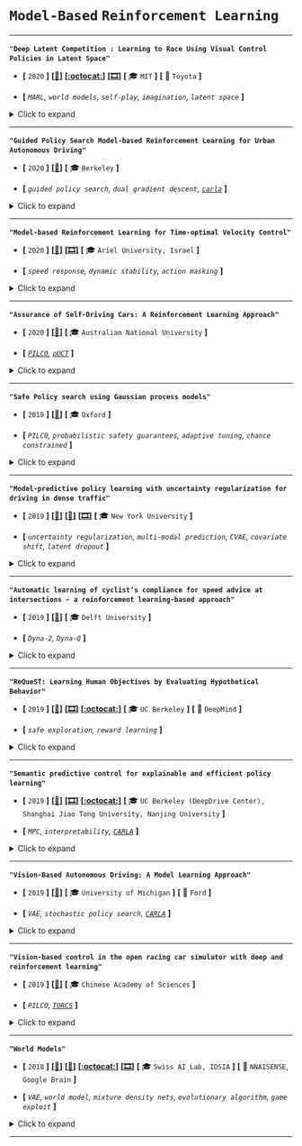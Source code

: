 # `Model-Based` `Reinforcement Learning`

---

**`"Deep Latent Competition : Learning to Race Using Visual Control Policies in Latent Space"`**

- **[** `2020` **]**
**[[:memo:](https://www.gilitschenski.org/igor/publications/202011-corl-deep_latent_competition/corl20-deep_latent_competition.pdf)]**
**[[:octocat:](https://github.com/igilitschenski/multi_car_racing)]**
**[[🎞️](https://sites.google.com/view/deep-latent-competition)]**
**[** :mortar_board: `MIT` **]**
**[** :car: `Toyota` **]**

- **[** _`MARL`, `world models`, `self-play`, `imagination`, `latent space`_ **]**

<details>
  <summary>Click to expand</summary>

| ![[Source](https://sites.google.com/view/deep-latent-competition).](../media/2020_schwarting_1.gif "[Source](https://sites.google.com/view/deep-latent-competition).")  |
|:--:|
| *Contrary to original **[`world model`](https://arxiv.org/abs/1803.10122)** where a **single agent** races alone, here **two cars compete against each other**. The authors show that **considering interactions** and trying to **infer the opponent's `actions`** are essential. Ignoring the competitor may be **easier to train**, but shows **limited performances**. One good strategy consists in driving as fast as possible, while trying to **hinder the other**, i.e. **adversarial** behaviours. [Source](https://sites.google.com/view/deep-latent-competition).* |

| ![[Source](https://www.gilitschenski.org/igor/publications/202011-corl-deep_latent_competition/corl20-deep_latent_competition.pdf).](../media/2020_schwarting_1.png "[Source](https://www.gilitschenski.org/igor/publications/202011-corl-deep_latent_competition/corl20-deep_latent_competition.pdf).")  |
|:--:|
| *The idea is to **learn a `world model`** from ground truth data, based on which behaviour is refined through **imagined `self-play`**. Note that `self-play` is performed **in the learnt LATENT space**. Therefore the name **'_Deep Latent Competition_' (`DLC`)**. [Source](https://www.gilitschenski.org/igor/publications/202011-corl-deep_latent_competition/corl20-deep_latent_competition.pdf).* |

Authors: Schwarting, W., Seyde, T., Gilitschenski, I., Liebenwein, L., Sander, R., Karaman, S., & Rus, D.

- Motivations:
  - `0-` Extend the **model-based** work **[`world model`](https://arxiv.org/abs/1803.10122)** where a **single agent** races alone, to a **`2`-player competition**.
  - `1-` Solve the following challenges:
    - **High-dimensional `observations`** such as images.
    - Multi-Agent `RL` (`MARL`), i.e. **interactions** must be considered.
    - **No prior knowledge** about the **environment** is assumed.
    - **Partial observability** of other agents: their **`actions` are unknown**.
    - Competition, with potentially **adversarial** interactions.
  - `2-` "Racing".
    - Agents **share the same goal**: cross the finish line first. They are **opponents**: if `A` looses, `B` wins.
    - On the contrary, normal driving drivers have **different intentions** and must **avoid collisions** while **abiding to traffic rules**.

- About the `Env`:
  - [`MultiCarRacing-v0`](https://github.com/igilitschenski/multi_car_racing/): a novel **multi-agent** racing environment for learning competitive **visual control policies**.
  - It extends the **`Gym` task [`CarRacing-v0`](https://gym.openai.com/envs/CarRacing-v0/)**.
  - > "**Collision dynamics** allow for **elaborate interaction strategies** during the race: **pushing other agents off the track**, blocking overtaking attempts, or turning an opponent sideways via a `PIT` maneuver."

- Main idea of **_Deep Latent Competition_ (`DLC`)**:
  - Why _"Latent Competition"_?
    - The idea is to gain _competitiveness_ from **imagined `self-play`** in a **learned** multi-agent **_latent_ `world model`**.
    - > "Our approach learns a **`world model`** for **imagining competitive behavior** in **_latent_-space**."
    - > "The `DLC` agent can **imagine interaction sequences** in the **compact _latent_ space** based on a multi-agent `world model` that combines a **joint `transition` function** with **opponent viewpoint prediction**."
  - > [Benefits] "**Imagined `self-play`** reduces **costly sample generation** in the real world, while the **_latent_ representation** enables planning to **scale** gracefully with `observation` dimensionality."

- **Model-based `RL`** consists of `3` tasks, iteratively repeated:
  - `1-` **Model learning**: base on previous experience of **all agents**, two functions are learnt:
    - `(i)` The **joint `dynamics`**:
      - It includes **predictions** of other **agents' behaviour**.
      - How the world will evolve, conditioned on **own** and **expected opponent `actions`**.
      - It enables each agent to **imagine the outcome** of games without requiring additional real-world experience. Hence **_`self-play`_**.
      - This `transition` model is represented by a **recurrent state space model (`RSSM`)**.
    - `(ii)` The `reward` function.
      - With a **dense** net.
      - > "We **incentivize competition** by discounting `rewards` based on **visitation order**: the first agent to visit a track tile is rewarded with `+1000/N`, while the second agent receives `+500/N` (on an `N`-tile track)."
    - Note that reasoning and competition are not performed in **image space**. Rather in the **learnt _latent_ space**.
      - > "In order to **discover latent spaces** that not only offer **compact representations** of environment states but further **facilitate prediction** of associated trajectory performance."
      - Encoder: `CNN`
      - Observation model: **transposed `CNN`**

  - `2-` Behaviour optimization = `policy improvement`.
    - The agents interact with their adversaries **through imagined `self-play`**: no necessity for execution in the real world.
    - `policy` and `value` functions are learnt models through **policy iteration** on **imagined model rollouts**.
 
  - `3-` Environment **interaction** = `policy evaluation` + `experience collection`.
    - > "Each agent only has access to **their own `observation`-`action` history** and performance indirectly depends on **how well the states of opponents are being estimated**."
    - Note: what `observation-action` histories can been seen by the ego-agent?
      - Training: those of **all agents**.
      - Deployment **only their individual**.

- Ablation study - it highlights the **importance** of:
  - `1-` The **learned observer**, i.e. **opponent viewpoint prediction**.
    - > "The first [_baseline_] is **`joint transition`**, which **propagates ground truth _latent_ `states` of both agents** and allows for assessing performance of the `observer`."
    - It is able to **acquire _general racing_ skills** faster. But, after `200` races **`joint transition`** methods have learned to _compete_ more effectively through **imagined `self-play`**.
      - > "The `individual transition` baseline can not leverage this effect, as agent `actions` do not affect opponents `states` during **imagined rollouts** and `self-play` may only occur in the real world."
  - `2-` The **joint `transition` model**.
    - > "The second [_baseline_] is **`individual transition`**, which **propagates ground truth _latent_ `states` _individually_** and highlights the added value of a **_joint_** `transition` model."
    - > "Optimizing competitive behaviors through imagined `self-play` based on **these _joint_ predictions** yields an agent that performs superior to an agent that **propagates ground truth `observations` separately**."

- About **consistency** in **imagined `self-play`**:
  - The learned `transition` model **propagates all agents’ _latent_ `states` jointly**.
  - > "To facilitate efficient `self-play` in a learned `world model`, we require all agent states to **be jointly propagated** in a consistent manner."
  - > "We observe the benefit of **recursively estimating `states`** in **`agent 1`’s reconstruction** of **`agent 2`’s viewpoint**."
  - > "The **joint `transition` model** helps keeping **predictions consistent**, as it allows for **information exchange** between both agents’ **latent `states`** during forward propagation."

- Still open questions for me:
  - Who controls the other agent? Is the **same model used for both cars**? Probably yes.
  - How to deal with **multi-modal predictions** and **multi-model believes** about the other `actions`'?

</details>

---


**`"Guided Policy Search Model-based Reinforcement Learning for Urban Autonomous Driving"`**

- **[** `2020` **]**
**[[:memo:](https://arxiv.org/abs/2005.03076)]**
**[** :mortar_board: `Berkeley` **]**

- **[** _`guided policy search`, `dual gradient descent`, [`carla`](http://carla.org/)_ **]**

<details>
  <summary>Click to expand</summary>

| ![[Source](https://arxiv.org/abs/2005.03076).](../media/2020_xu_1.PNG "[Source](https://arxiv.org/abs/2005.03076).")  |
|:--:|
| *Model-based `RL` with guided policy search (`GPS`). The `dynamics` model uses a Gaussian mixture model (`GMM`) with `20` mixtures as global prior. The `policy` model is updated via **dual gradient descent (`DGD`)**: it is a constrained optimization problem, where `KL divergence` constrains the magnitude of **policy updates** (since the **`dynamics` model is valid only `locally`**). I am confused by the inconsistency in terminology between **`LQR` / `LQG`**. The **augmented `cost` (`return` and `KL` term) of the Lagrangian** and its **derivatives** being computable, the authors claim that the trajectory optimization can be solved using **`LQG`**. But `LQR` in the figure. Since the optimization is done on an **expectation of `cumulative costs`**, I would say it is `LQG`. [Source](https://arxiv.org/abs/2005.03076).* |

Authors: Xu, Z., Chen, J., & Tomizuka

- Motivations.
  - `1-` **Model-free** `RL` methods suffer from:
    - Very poor **sampling efficiency**.
      - > "Showing **`100x` better sample efficiency** of the `GPS`-based `RL` method [over model-free ones]."
    - Lack of **interpretability**.
    - `reality gap`: It learns in a **non-perfect simulator**, so **transferring** to the real-world vehicle is difficult.
  - `2-` **Behavioural cloning** methods suffer from:
    - It requires collecting a **large amount of driving data**, which is costly and time consuming.
    - `Distributional shift`: the **training dataset is biased** compared to real world driving, since the expert drivers generally do not provide data for dangerous situations.
    - It essentially clones the **human driver demonstrations**, and cannot exceed the **human performance**.

- `MDP` formulation (_very simplified traffic scene - solvable with `PD`/`PID`_):
  - `state`
    - ego `lateral` deviation.
    - ego `yaw` error.
    - ego `speed`. _no info to the max allowed `speed`?_
    - `gap` to leader.
    - relative `speed` to leader.
  - `action`: throttle, brake, and steering angle.
  - `reward`
    - Penalizing `lateral`, `yaw`, `speed` deviations to references as well as changes in `control commands`.
    - Relative `position` and `speed` compared to the **leader** are also considered, but **only if the `gap` is smaller than `20m`**.

- Idea of the proposed model-based `RL`: **Guided Policy Search** (`GPS`). Iterate:
  - `1-` Collect samples by running the `policy`.
  - `2-` Learn a **parameterized `local` `dynamic model`** to approximate the complex and interactive driving task.
  - `3-` Optimize the driving `policy` under the **(non-linear approximate) `dynamic model`**, subject to a `constraint` on the magnitude of the  **`trajectory` change**.
    - > "We can view the `policy` as **imitating a supervised learning teacher**."
    - > "But the **teacher is adapting** to produce `actions` that the learner can also execute."

- `Global` / `local` models. From this [post](https://michaelrzhang.github.io/model-based-rl).
  - `1-` **Local models** are easier to fit, but need to be **thrown away** whenever the policy updates because they are **only accurate for trajectories collected under the old policy**.
    - > "It can take a number of episodes for the training of such parameterized models [`policy` and `dynamics` model]. In order to get **high sample efficiency**, we adopt the idea of **`local` models**, and apply the **time-varying linear Gaussian models** (_why "time varying"?_) to approximate the **local behavior** of the **system dynamics** and the **control policy**."
    - Trajectories are collected to fit **local models** rather than using **linearization’s of a global model** of the `dynamics`.
  - `2-` **Global models** are beneficial in that they generally maintain some sort of **consistency in `state` space** i.e. `states` close to each other generally have **similar dynamic**.
    - We can approximately get this same desirable behaviour by using a **`global` model as a prior** in training **`local` models**.
    - This is called **`Bayesian linear regression`** and can help reduce **sample complexity**.

- _Why is the policy search "guided"?_
  - Probably as opposed to **random search** for the two models? Or because of the `prior` that guides the local fit of the `dynamics` model?

- Learning the `dynamics model`.
  - > "We adopt a **`global` model** as the **prior**, which evolves throughout the whole model based `RL` lifetime, and **fit the `local` linear dynamics** to it at **each iteration**."
  - Nonlinear **prior** model: Gaussian mixture model (`GMM`). Here **`20` mixtures**.
  - Each **mixture element** serving as prior for **one driving pattern**.
  - Idea of **Expectation Maximization (`EM`)** process to train the `GMM`:
    - `1-` Each tuple sample (`st`, `at`, `st+1`) is first **assigned to a pattern**.
    - `2-` Then it is used to **update the mixture element**.
  - > "Finally, at each iteration, we fit the **current episode** of data (`st`, `at`, `st+1`)'s to the `GMM`, incorporating a **normal-inverse-`Wishart` prior**. The **`local` lineal** dynamics **`p`(`st+1`|`st`, `at`)** is derived by **conditioning the Gaussian** on (`st`, `at`)." [_I don't fully understand_]

- Learning the `policy`.
  - `1-` Using `KL divergence` to **constrain policy updates**.
  - `2-` Using **dual gradient descent (`DGD`)** to solve **constrained optimization** problems.
    - > "The main idea of the `DGD` is to **first minimize the Lagrangian function** under **fixed Lagrangian multiplier `λ`**, and then increase the **`λ` penalty** if the **constrained is violated**, so that more emphasis is placed on the **constraint term** in the Lagrangian function in the next iteration."
    - The **Lagrangian objective** can be re-written as an **augmented cost function `c`(`st`, `at`)**. This cost function and its derivatives can be directly computed, hence the trajectory optimization problem can be **solved using `LQG`**.
    - > "After the Lagrangian is optimized under a **fixed `λ`**, in the second step of `DGD`, `λ` is updated using the function below with **step size `α`**, and the `DGD` loop is closed."

- Baseline `1`: Black Box (**derivative-free**) optimization.
  - **Cross Entropy Method** (`CEM`).
  - **Simple** but **not sample efficient**.
  - "In order to optimize the **parameterized policy `πθ`**, the `CEM` adopts the assumption of **Gaussian distribution of `θ` = `N`(`µ`,`σ2`)**. It **iteratively samples `θ`** from the distribution, using which to **collect sample trajectories**, and then updates `µ` and `σ` using the `θ`’s that produces the best trajectories."

- Baseline `2`: model-free `SAC`.
  - It maximizes both the **expected return** and the **entropy** of the policy.

- Initialization (_is it fair?_):
  - `GPS` and `CEM`: **`PD` controller** with **large variance**, since the policies are **linear Gaussians**.
  - `SAC`: pure **random initialization** of the weights.
  - > "Therefore, the initial performances of the `GPS` and `CEM` are slightly better compared to the model free `RL` methods."

</details>

---

**`"Model-based Reinforcement Learning for Time-optimal Velocity Control"`**

- **[** `2020` **]**
**[[:memo:](https://www.researchgate.net/publication/343242054_Model-based_Reinforcement_Learning_for_Time-optimal_Velocity_Control)]**
**[[🎞️](https://www.youtube.com/watch?v=Ffo3SYonwPk)]**
**[** :mortar_board: `Ariel University, Israel` **]**

- **[** _`speed response`, `dynamic stability`, `action masking`_ **]**

<details>
  <summary>Click to expand</summary>

| ![[Source](https://www.researchgate.net/publication/343242054_Model-based_Reinforcement_Learning_for_Time-optimal_Velocity_Control).](../media/2020_hartmann_2.PNG "[Source](https://www.researchgate.net/publication/343242054_Model-based_Reinforcement_Learning_for_Time-optimal_Velocity_Control).")  |
|:--:|
| *Since the **underlying dynamic model of the vehicle** is complex, it is **learnt** with supervised learning. The learnt **transition** function is then used for `planning`. This improves the sampling efficiency compared to model-free `RL`. Note that instead of **directly predicting the next `state`**, the **neural network** predicts the **difference between the current state `s[t]` and the next state `s[t+1]`**. But no previous `action`s are considered (What about **physical latencies** and **"delayed action effect"**?). [Source](https://www.researchgate.net/publication/343242054_Model-based_Reinforcement_Learning_for_Time-optimal_Velocity_Control).* |

| ![[Source](https://www.researchgate.net/publication/343242054_Model-based_Reinforcement_Learning_for_Time-optimal_Velocity_Control).](../media/2020_hartmann_1.PNG "[Source](https://www.researchgate.net/publication/343242054_Model-based_Reinforcement_Learning_for_Time-optimal_Velocity_Control).")  |
|:--:|
| *The **Failure Prediction and Intervention Module (`FIM`)** uses an **analytical** model to determine the **potential instability** of a given `action`. Actions proposed by the `model-based RL` agent is overwritten if one of the **future predicted states** is prone to `roll-over`. This **maintains safety** also during the **beginning of the training process**, where the **learned model** may be inaccurate. [Source](https://www.researchgate.net/publication/343242054_Model-based_Reinforcement_Learning_for_Time-optimal_Velocity_Control).* |

| ![[Source](https://www.youtube.com/watch?v=Ffo3SYonwPk).](../media/2020_hartmann_1.gif "[Source](https://www.youtube.com/watch?v=Ffo3SYonwPk).")  |
|:--:|
| *[Source](https://www.youtube.com/watch?v=Ffo3SYonwPk).* |

Authors: Hartmann, G., Shiller, Z., & Azaria, A.

- Task: decide **binary acceleration** (`max-throttle` / `hard-brake`) to drive **as fast as possible** along a path (`steering` is controlled by an external module) without compromising **dynamic stability**.
- Motivations. Improve training wrt:
  - `1-` **Sampling efficiency**.
    - The **training time** should be short enough to enable training on **real vehicles** (less than **`1` minute** of real-time learning).
    - Since the **underlying dynamic model of the vehicle** is very complex, it is **learnt** (supervised learning) and then used for `planning`.
  - `2-` Safety. More precisely the **"dynamic stability"**.
    - > "By **“dynamic stability”** we refer to constraints on the vehicle that are functions of its speed, such as not **rolling-over** and not **sliding**."
    - > "An important advantage of `LMVO+FIM` over the other methods is that **it maintains safety** also during the **beginning of the training process**, where the **learned model** may be inaccurate."
  - As opposed to **model-free `RL`** approaches:
    - > "The **millions of training steps** are required to converge, which is impractical for real applications, and the **safety** of the learned driving policy is **not guaranteed**."
    - > "`LMVO+FIM` achieves higher velocity, in approximately **`1%` of the time that is required by `DDPG`**, while **completely preventing failure**."
- Main idea. Combine:
  - `1-` A **model-based `RL`** for **sampling efficiency**.
    - A **prediction transition function** is learnt (and maybe inaccurate at start).
    - _How the `model-based policy` is learnt is not explained. `MCTS`?_
  - `2-` An **analytical planner** to protect the vehicle from **reaching dynamically unstable `states`**.
    - Another prediction transition function (`bicycle` model) is used which _should_ ensure safety **before the other learned model converges**.

- Learning a **dynamic model**.
  - > "Instead of **directly predicting the next `state`**, we use a **neural network** to predict the **_difference_ between the current state `s[t]` and the next state `s[t+1]`**."
  - To make a **multi-step roll-out**, this **single-step prediction** is repeated.
    - > "Since the **multi-step predictions** are computed **iteratively** based on the previous step, the **error** between the predicted and actual values is **expected to grow** with the number of steps. For simplicity, we take a **`safety factor`** that is **linear with the number of future steps**."

- About the **analytical model**: _How to determine the_ **_potential instability_** _of a given `action`?_
  - Based on the **bicycle model**.
  - > "The **Lateral load Transfer Rate** (`LTR`), to estimate **how close the vehicle is to a `roll-over`**. The `LTR` describes the different between the **load** on the `left` and the load on the `right` wheels."
  - > "For **all rolled-out future `states`**, it is checked if the **predicted `LTR`** is lower than `1`, which indicates that the vehicle is **expected to remain safe**."
  - If an _"unsafe"_ manoeuvre is attempted, an alternative _"safe"_ local manoeuvre is executed (`max-brake`).
    - > "`πs` tries to **brake** while using the **regular controller for steering**, but if it predicts that the vehicle will **still result in an unstable state**, it also **straightens the steering wheel** which will prevent the expected **roll-over** by reducing the radius of curvature of the future state and following that, reducing `LTR`."

- A personal concern: **physical latencies** and **"delayed action effect"**.
  - In real cars, the **dynamic reaction** does depend on a sequence of **past actions**.
  - E.g. applying `max-throttle` at `5m/s` will result in totally **different speeds** depending if the car's **previous `action`** was `max-brake` or `max-throttle`.
  - Here:
    - **Predictions** and **decisions** are made at **`5Hz`**.
    - The learnt **transition** function takes as input the `speed` and desired `action`. No information about the past.
  - One solution from [TEXPLORE: ROS-based RL](https://link.springer.com/content/pdf/10.1007%2F978-3-662-44468-9_47.pdf):
    - > "To handle robots, which commonly have **sensor and actuator delays**, we **provide the model with the past `k` actions**."

- Another concern: computationally **expensive inference**.
  - The **forward path** in the net should be light. But `planning` steps seem costly, despite the minimal **`action` space** size (only `2` choices).
  - > "At every time step `t`, the action at must be applied immediately. However, since the **computing time is not negligible**, the **command is applied with some delay**. To solve this problem, instead of computing action `a[t]` at time `t`, action `a[t+1]` is computed based on the predicted next state `s[t+1]` and `a[t+1]` is applied immediately when obtaining the actual state `s[t+1]` at time `t+1` (which may be **slightly different** than the model’s prediction for that state)."

</details>

---

**`"Assurance of Self-Driving Cars: A Reinforcement Learning Approach"`**

- **[** `2020` **]**
**[[:memo:](https://cs.anu.edu.au/courses/CSPROJECTS/20S1/reports/u6646917_report.pdf)]**
**[** :mortar_board: `Australian National University` **]**

- **[** _[`PILCO`](https://mlg.eng.cam.ac.uk/pub/pdf/DeiRas11.pdf), [`ρUCT`](https://arxiv.org/pdf/0909.0801.pdf)_ **]**

<details>
  <summary>Click to expand</summary>

| ![[Source](https://cs.anu.edu.au/courses/CSPROJECTS/20S1/reports/u6646917_report.pdf).](../media/2020_quan_2.PNG "[Source](https://cs.anu.edu.au/courses/CSPROJECTS/20S1/reports/u6646917_report.pdf).")  |
|:--:|
| *Top-left: The task is not to drive a car! But rather to find the **weather conditions** causing accidents (not clear to me). Right: `Model learning` is done **offline**. Once a good confidence in **prediction accuracy** of `PILCO GPs` is obtained, **online `planning`** is conducted by starting a new episode and building up a `ρUCT` at each `state`. Bottom-left: [`ρUCT`](https://arxiv.org/pdf/0909.0801.pdf) is a **best-first `MCTS`** technique that **iteratively constructs a search tree in memory**. The tree is composed of **two interleaved types of nodes**: **`decision` nodes** and **`chance` nodes**. These correspond to the **alternating `max` and `sum` operations** in the `expectimax` operation. Each `node` in the tree corresponds to a **history `h`**. If `h` ends with an `action`, it is a **chance node**; if `h` ends with an (`observation`-`reward`) pair, it is a **decision node**. Each `node` contains a statistical estimate of the future `reward`. [Source](https://cs.anu.edu.au/courses/CSPROJECTS/20S1/reports/u6646917_report.pdf).* |

| ![[Source](https://cs.anu.edu.au/courses/CSPROJECTS/20S1/reports/u6646917_report.pdf).](../media/2020_quan_1.PNG "[Source](https://cs.anu.edu.au/courses/CSPROJECTS/20S1/reports/u6646917_report.pdf).")  |
|:--:|
| *Inference in the **transition model**: given **`x`**=(`s`, `a`), the `mean` and `variance` of the posterior distribution `p`(`s'`, **`x`**) are computed and used in a **normal distribution** to **sample state transitions**. [Source](https://cs.anu.edu.au/courses/CSPROJECTS/20S1/reports/u6646917_report.pdf).* |

Author: Quan, K.

- About:
  - A **student project**. Results are unfortunately not very good. But the report gives a good example of some **concrete `model-based` implementation** (and its **difficulties**).

- Motivation:
  - Perform `planning` to solve a `MDP` where the **environment dynamics** is **unknown**.
  - A **generative model** that **approximates the transition function** is therefore needed.

- About model-based `RL`.
  - > "In `model-based` `RL`, the agent learns an **approximated model of the environment** and performs **`planning`** utilising this model."
  - > "**Gaussian Process (`GP`)** is widely considered as the state-of-the-art method in **learning stochastic transition models**."
    - [`PILCO`](https://mlg.eng.cam.ac.uk/pub/pdf/DeiRas11.pdf) = *Probabilistic Inference for Learning Control*. It is a **model-based policy search** algorithm.
    - The **transition model** in the `PILCO` algorithm is implemented as a **`GP`**.
  - In short, the author proposes a combination of:
    - `1-` **Offline model learning** via `PILCO` Gaussian Processes.
    - `2-` **Online planning** with [`ρUCT`](https://arxiv.org/pdf/0909.0801.pdf).
  - Miscellaneous:
    - A **fixed frame rate** is necessary to reduce the difficulty of **learning the transition model**.
    - Here, a [python implementation]((https://github.com/nrontsis/PILCO)) of `PILCO` in `TensorFlow v2` is used, leveraging [`GPflow`](https://github.com/GPflow/GPflow) for the `GP` regression.

- Model learning is **OFFLINE**, for **efficiency** reasons.
  - Contrary to [`Dyna`](https://people.cs.umass.edu/~barto/courses/cs687/Chapter%209.pdf) model, **new experience** obtained from interactions with the environment during the **planning phase** is **not fed back** to the **model learning process** to further improve the **approximate transition model**.
    - > "The major reason is that **optimisation of `PILCO` `GPs`** is significantly time-consuming with a large set of experience. Thus, **interleaving online planning** in decision time with **model learning** would make the solution time intractable under the computation resource we have."
    - **Error correction** is therefore impossible.

- **Long `training` time** and **`sampling` time** with the `python` package:
  - A model learnt with `200` episodes has an **`8s` sampling time**, making `planning` intractable.
  - The author raises two reasons:
    - `1-` Optimisation of the `GP’s` hyper parameters are not done in **incremental-basis**.
    - `2-` Intermediate results of sampling from the **posterior distribution** are not **cached**, thus **every sampling** requires a `Cholesky` decomposition of the covariance matrix.

- About `planning`.
  - `Policy iteration` is not applicable.
    - It becomes **intractable** in large problems, since it operates in sweeps of the **entire `state`-`action` space**.
  - Instead Monte Carlo Tree Search (`MCTS`).
    - _No detail about the `state` discretization._
  - About [`ρUCT`](https://arxiv.org/pdf/0909.0801.pdf):
    - > "A generalisation of the popular `MCTS` algorithm `UCT`, that can be used to **approximate a finite horizon `expectimax` operation** given an environment model `ρ`.
    - > "The `ρUCT` algorithm can be realised by replacing the notion of `state` in `UCT` by an **agent history `h`** (which is always a sufficient statistic) and using an environment model `ρ` to **predict the next percept**."
    - `UCB1` is used by `ρUCT` as the **selection** strategy to balance `exploration` and `exploitation`.

- `MDP` formulation (_not clear to me_).
  - > "We set up the `CARLA` environment with a single vehicle moving towards a destination in a **straight lane** and a **pedestrian** that is placed in the path of the vehicle and stands still, which simulates the dynamics between a **moving car** and a pedestrian who is **crossing the street**."
  - > "The results indicate that **sun altitude** is an important influence factor for the stability and consistency of the test autonomous controller in that certain configurations of **sun altitude produce lighting conditions** that cause more frequent **failure** of the controller."
  - `gamma`
    - > "Since the length of episodes is **finite**, we **omit the discounting factor**."
  - `state` (normalisation is performed):
    - Pedestrian's (_or car's?_) `position`, `velocity` and `acceleration`. Plus a weather configuration: `SunAltitude`.
    - > "Out of the **`6` weather parameters** configurable in `CARLA`, in this baseline experiment we will only include `Sun Altitude` in our state-action space given its biggest impact on the **lighting condition**."
  - `reward`:
    - `+10` if the vehicle **crash** into pedestrian. _Should not it be negative? Or maybe the goal is to find the weather conditions that cause crashes?_
    - `-1` as **step penalty**.
  - `action`:
    - The task is **not to drive a car!**
    - Instead to **change the weather parameters**, i.e. `SunAltitude`.
    - > [During **data collection**] "An arbitrary policy produces `actions` that **modify the `SunAltitude`** weather parameter by sampling from a **Bernoulli Process** that gives the probability of **two actions**: increase `SunAltitude` by `2`, or decrease it by `2`: `P(A = 2) = p = 0.8, P(A = −2) = 1 − p`."

- Results:
  - Learning the **dynamics** is not successful.
    - For `velocity` prediction, the **error percentage** remains **higher than `40%`**!
  - > [solving the `MDP`] "The best result of **`1.2` average final reward** [_Rather `return`?_] that we have achieved so far is still having a significant gap from the **theoretical optimal reward of `10`** [_What about the `-1` step penalties??_]. Model error still seems to be a limiting factor to our planning capability."

</details>

---

**`"Safe Policy search using Gaussian process models"`**

- **[** `2019` **]**
**[[:memo:](https://arxiv.org/abs/1712.05556)]**
**[** :mortar_board: `Oxford` **]**

- **[** _`PILCO`, `probabilistic safety guarantees`, `adaptive tuning`, `chance constrained`_ **]**

<details>
  <summary>Click to expand</summary>

| ![[Source](https://arxiv.org/abs/1712.05556).](../media/2019_polymenakos_1.png "[Source](https://arxiv.org/abs/1712.05556).")  |
|:--:|
| *A **set of `safe states`** is defined. An **analytically-computed** quantity **`Q`** estimates the **probability** of the system to **stay in these `safe states`** during its `trajectory`. **Two usages** are made of `Q`. First it is made part of the **`objective` function**, together with the `expected return`. Second, a **constraint** is defined: `Q` must be be **higher than some threshold `ϵ`**. If not, the `policy` is prevented from being implemented into the **physical system**. If the `policy` is deemed `unsafe`, the importance of `safety` over `performance` is increased in the `objective` function and the optimization is repeated. This **automated procedure** is called **adaptive tuning**. [Source](https://arxiv.org/abs/1712.05556).* |

Authors: Polymenakos, K., Abate, A., & Roberts, S.

- Motivations:
  - `1-` Target applications on **physical** systems.
    - **Data-efficiency** and **safety** are essential.
    - **Model-free `RL`** is therefore not an option, despite its **flexibility**.
  - `2-` **No predefined `dynamics` model**, which would inhibit learning:
    - ... either by **lack of flexibility**,
    - ... or by introducing **model bias**.
    - Therefore `planning` (with fixed models) is not an option. Model-based `RL` is preferred.
    - > "We want to construct a **model from scratch**, from the **data collected** during training, allowing us to efficiently tune a controller."
    - > "We address the **lack of flexibility** by using a **non-parametric model** which can in principle be as flexible as needed. **Model bias** is also addressed, by using a model that explicitly accounts for **uncertainty** in its outputs. That way, even when the model’s predictions are wrong, the model should provide them along with a suitably **high uncertainty estimation**."
  - `3-` Automate the **tuning of parameters** for **trade-off between `efficiency` and `safety`** and enforce the learnt `policy` to be `safe` before using it (_`safety check` step_).

- About the **`safety` constraint**:
  - A **set of `safe states`** is defined.
    - The **probability** of the system to **stay in `safe states`** during its `trajectory` is noted **`Qπ`(`θ`)**, for a policy parametrized by `θ`.
    - It estimates the **`risk`**.
  - The **constraint** is defined as:
    - "`Qπ`(`θ`) must be **higher than some threshold `ϵ`**."
  - > "These constraints are **defined a priori** and we require them to be respected, **even during training**."

- Model-based `RL` with **Gaussian processes (`GP`)**.
  - A **Gaussian process model** is trained to capture the **system `dynamics`**, i.e. **`transition` model**, based on the [`PILCO`](https://mlg.eng.cam.ac.uk/pub/pdf/DeiRas11.pdf) framework.
  - Compared to other **_policy gradient methods_**, gradients in `PILCO` are **not _numerically approximated_** from the sampled trajectories, but **_analytically_ calculated** given the `GP` model.
  - Output of the model:
    - Not the `next_state` itself. Rather its difference to the input `state`.
    - > "Modelling the **difference in consecutive `states`** is preferable to modelling the `states` themselves for practical reasons, such as the fact that the common **zero-mean prior** of the `GP` is more intuitively natural."
  - **Kernels** for the `covariance` of the `GP`:
    - > "The **`squared exponential` kernel** choice reflects our expectation that the function we are modelling (the system `dynamics`) is **smooth**, with similar parts of the `state` space, along with similar inputs, to lead to similar `next states`."
  - > "The kernel function’s hyper-parameters, namely the `signal variance`, `length scales`, and `noise variance`, are chosen through **_[evidence maximization](http://mlg.eng.cam.ac.uk/pub/pdf/RasWil06.pdf)_**."

- Once the `dynamics` model is learnt, the **`policy`'s performance** and its **`risk`** can be **evaluated**.
  - > "For any parameter value `θ`, we can produce a **sequence** of **`mean` and `variance` predictions** for the `states` the system is going to be in the **next `T` time steps**."
  - This prediction is used to estimate:
    - `1-` The `reward` that would be **accumulated** by implementing the `policy`, starting from an initial `state`.
    - `2-` The **probability of violating the `safe state space` constraints**. _See figure._

- _Once the `risk` associated to a `policy` is estimated, what to do with it?_
  - The probability for the system to **respect/violate the constraints** during an episode has a **dual role**:
  - `1-` In the (`policy evaluation` + `policy improvement`) iterations:
    - `Qπ(θ)` is a component of the **`objective` function**, along with the **expected `return`**.
    - > "The `objective` function, capturing both **safety** and **performance** is (a **risk-sensitive** criterion according to [`16`]) is defined as: `Jπ(θ)` = `Rπ(θ)` + `ξ`*`Qπ(θ)`."

  - `2-` **Safety check step** for **deployment**:
    - High `risk` policies are **preventing** from being applied to the **physical system**.
    - > "Even during **training**, only policies that are **deemed `safe`** are implemented on the real system, minimizing the risk of **catastrophic failure**."

- _What if the `policy` is estimated as `unsafe`?_
  - It can **neither be deployed**, nor be used to **collect further samples for training**.
  - In this case, the **objective is changed**, **increasing the importance of `safety` over `performance`**, and a new optimization and performed.
    - > "This **adaptive tuning** of the hyperparameter `ξ` guarantees that **only safe policies** (according to the current `GP` model of the system dynamics) are implemented, while mitigating the need for a **good initial value of `ξ`**. Indeed, using this scheme, we have observed that a good strategy is to start with a relatively **high initial value, focusing on `safety`**, which leads to safer policies that are allowed to interact with the system, gathering more data and a more accurate model, and steadily discovering high performing policies as `ξ` decreases."

- _`Policy improvement`: how to perform the optimization?_
  - > "The gradients are often estimated **stochastically** in the `policy gradient` literature. However we do not have to resort to **_stochastic_ estimation**, which is a major advantage of using **(differentiable) models** in general and `GP` models in particular."
  - The **probability of collision `Qπ`(`θ`)**, on the other hand, is a product of the **probabilities of collision** at every time step **`q`(`xt`)**.

- Benchmark:
  - Comparisons are made with a `policy` trained on a `MDP` where **`penalties`** (negative `reward`) discourage **visiting unsafe `states`**.
  - > "In that case, instead of calculating a **probability of being in an unsafe `state`**, the system receives an (additive) `penalty` for getting to unsafe `states`."

</details>

---

**`"Model-predictive policy learning with uncertainty regularization for driving in dense traffic"`**

- **[** `2019` **]**
**[[:memo:](https://openreview.net/forum?id=HygQBn0cYm)]**
**[[:memo:](https://postersession.ai/poster/model-predictive-policy-learning-with-un/)]**
**[[🎞️](https://www.youtube.com/watch?v=X2s7gy3wIYw)]**
**[** :mortar_board: `New York University` **]**

- **[** _`uncertainty regularization`, `multi-modal prediction`, `CVAE`, `covariate shift`, `latent dropout`_ **]**

<details>
  <summary>Click to expand</summary>

| ![[Source](https://openreview.net/forum?id=HygQBn0cYm).](../media/2019_canziani_2.PNG "[Source](https://openreview.net/forum?id=HygQBn0cYm).")  |
|:--:|
| *Small-top-right: example when averaging the outcomes of dropping a pen, to show that **deterministic prediction** that **averages** over possible futures is not an option. Top: how the **`action`-conditional dynamics model** has its **latent variable sampled** during `training` and `inference`. Bottom: latent **dropout** to solve the **action insensitivity issue** if only sampling from the **learnt posterior distribution** (function of the true `next state`) during training. [Source](https://openreview.net/forum?id=HygQBn0cYm).* |

| ![[Source](https://openreview.net/forum?id=HygQBn0cYm).](../media/2019_canziani_1.PNG "[Source](https://openreview.net/forum?id=HygQBn0cYm).")  |
|:--:|
| *The **world model** produces various possible futures, i.e. the `next-state`. From them, the `reward` is computed. This estimation is good on the training distribution. But depending on the net initialization, moving **out of the training distribution** leads to different results and **arbitrary predictions**. How to reduce this **disagreement** between the models? By **uncertainty regularization**: **multiple forward passes** are performed with **dropout**, and the **variance of the prediction** is computed. The uncertainty is **summarized into this scalar** and used as **regularization term when training the `policy`**. [Source](https://openreview.net/forum?id=HygQBn0cYm).* |

| ![[Source](https://www.youtube.com/watch?v=X2s7gy3wIYw).](../media/2019_canziani_1.gif "[Source](https://www.youtube.com/watch?v=X2s7gy3wIYw).")  |
|:--:|
| *The `latent variable` of the **predictive model** (`CVAE`) enables to **predict a multiple modal future**. Here `4` sequences of **`200` latent variables** were sampled. None of them repeats the actual future but show `4` different variants of the future. The **deterministic predictor** does not work: it **averages** over possible futures, producing **blurred predictions**. [Source](https://www.youtube.com/watch?v=X2s7gy3wIYw).* |

Authors: Henaff, M., LeCun, Y., & Canziani, A.

- Motivations:
  - `1-` **Model-free `RL`** has **poor data efficiency**.
    - **Interactions** with the world can be **slow, expensive, or dangerous**.
    - > "Learning through interaction with the **real environment** is not a viable solution."
    - The idea is to learn a **model of the `environment dynamics`**, and use it to **train a `RL` agent**, i.e. **model-based `RL`**.
  - `2-` Observational data is often plentiful, _how can it be used?_
    - > "Trajectories of human drivers can be **easily collected using traffic cameras** resulting in an **abundance of observational data**."
  - `3-` **Dense** moving traffic, where **`interaction` is key**.
    - > "The **driver behavior is complex** and includes sudden accelerations, lane changes and merges which are **difficult to predict**; as such the dataset has high enviroment (or **aleatoric**) **uncertainty**."

- _Is `behavioural cloning` a good option?_
  - > "Learning policies from **purely observational data** is challenging because the data may **only cover a small region** of the space over which it is defined."
  - > "Another option [_here_] is to **learn a `dynamics model`** from observational data, and then use it to **train a `policy`**."

- `state`:
  - `1-` A vector: `ego-position` and `ego-speed`.
  - `2-` A `3`-channel image (**high-dimensional**):
    - `red` encodes the **lane markings**.
    - `green` encodes the locations of **neighbouring cars**.
    - `blue` represents the **ego car**.
- `action`:
  - Longitudinal `acceleration/braking`.
  - **Change in** `steering` angle.

- Main steps:
  - `1-` Learn an **action-conditional `dynamics model`** using the collected observational data.
    - From `NGSIM`. **`2` million transitions** are extracted.
  - `2-` Use this model to **train** a fast, feedforward **`policy` network**.
    - It minimizes an objective function containing two terms:
    - `1-` A **policy cost** which represents the **objective** the policy seeks to optimize, e.g. **avoid driving too close** to other cars.
    - `2-` An **uncertainty cost** which represents its **divergence from the `states` it is trained on**.
      - > "We measure this second cost by using the uncertainty of the `dynamics model` about its own predictions, calculated using **dropout**."

- Problem `1`: **predictions** cannot be **unimodal**. In particular, **averaging over the possible futures is bad**.
  - Solution: **conditional `VAE`**.
  - The **low dimensional `latent variable`** is sampled from **prior** distribution (`inference`) or from the **posterior** distribution (`training`).
  - **Different samples lead to different outcomes.**
  - Repeating the process enables to **unroll a potential future**, and generate a **`trajectory`**.

- Problem `2`: **`action` sensitivity**: _how to keep the_ **_stochastic dynamics model responsive_** _to `input actions`?_
  - The **predictive model** can **encode `action` information** in the **latent variables**, making the output **insensitive to the input `actions`**.
  - > "It is important for the prediction model to accurately **respond to input `actions`**, and not use the **latent variables** to encode factors of variation in the outputs which are due to the `actions`."
  - Solution: **Latent dropout**.
    - During training: sometimes sample `z` from the **prior** instead of the **latent variable encoder**.
    - > "This **forces** the prediction model to **extract as much information** as possible from the **input `states` and `actions`** by making the **latent variable independent of the output** with some probability."
  - > "Our **modified posterior distribution** discourages the model from **encoding `action` information in the latent variables**."

- _How to generate the_ **`latent variable`** at **`inference`/`testing` time** _if the_ **_`true target` is not available_**_?_
  - By sampling from the **(fixed) prior distribution**, here an **isotropic Gaussian**.

- Problem `3`: how to addresses **`covariate shift` without querying an expert** (`DAgger`)?
  - Solution: **Uncertainty regularization**.
  - A term **penalizing the uncertainty** of the **prediction forward model** is incorporated when training the `policy` network.
  - > "Intuitively, if the `dynamics model` is given a state-action pair from the **same distribution as `D`** (which it was **trained on**), it will have **low uncertainty about its prediction**. If it is given a `state`-`action` pair which is **outside this distribution**, it will have **high uncertainty**."
  - > "Minimizing this quantity with respect to actions encourages the **`policy` network** to produce `actions` which, when plugged into the forward model, will **produce predictions which the forward model is confident about**."
  - This could be seen as a form of **imitation learning**. But what if the **expert was not optimal**?
    - > "This leads to a set of `states` which the model is **presumably confident about**, but may not be a trajectory which also satisfies the policy cost `C` unless the dataset `D` consists of **expert trajectories**."
    - Solution: the second **cost term**, i.e. `RL`.

- Hence **`MPUR`: `M`odel-predictive `P`olicy-learning with `U`ncertainty `R`egularization.**
  - Note that **imitation learning** is performed at the **level of `trajectories`** rather than **individual `actions`**.
  - > "A key feature of is that we **optimize the objective over `T` time steps**, which is made possible by our **learned dynamics model**. This means that the actions will receive gradients from **multiple time steps ahead**, which will penalize actions which lead to large divergences from the training manifold **further into the future**, even if they only cause a **small divergence at the next time step.**"
  - > "We see that the **single-step imitation learner** produces **divergent trajectories** which turn into other lanes, whereas the `MPUR` and `MPER` methods show **trajectories** which primarily stay within their lanes."

</details>

---

**`"Automatic learning of cyclist’s compliance for speed advice at intersections - a reinforcement learning-based approach"`**

- **[** `2019` **]**
**[[:memo:](https://ieeexplore.ieee.org/document/8916847)]**
**[** :mortar_board: `Delft University` **]**

- **[** _`Dyna-2`, `Dyna-Q`_ **]**

<details>
  <summary>Click to expand</summary>

| ![ The proposed algorithm **learns the cyclist’s behaviour** in **reaction** to the **advised `speed`**. It is used to make **prediction about the next state**, allowing for a **search** that help to plan the best next move of the cyclist **on-the-fly**. A **`look-up table`** is used to model `F`. [Source](https://ieeexplore.ieee.org/document/8916847).](../media/2019_dabiri_1.PNG "The proposed algorithm **learns the cyclist’s behaviour** in **reaction** to the **advised `speed`**. It is used to make **prediction about the next state**, allowing for a **search** that help to plan the best next move of the cyclist **on-the-fly**. A **`look-up table`** is used to model `F`. [Source](https://ieeexplore.ieee.org/document/8916847).")  |
|:--:|
| *The proposed algorithm **learns the cyclist’s behaviour** in **reaction** to the **advised `speed`**. It is used to make **prediction about the next state**, allowing for a **search** that help to plan the best next move of the cyclist **on-the-fly**. A **`look-up table`** is used to model `F`. [Source](https://ieeexplore.ieee.org/document/8916847).* |

Authors: Dabiri, A., Hegyi, A., & Hoogendoorn, S.

- Motivation:
  - `1-` Advise a cyclist what speed to adopt when **approaching traffic lights** with uncertainty in the timing.
    - _To me, it looks like the opposite of numerous works that_ **_control traffic lights_**_, assuming behaviours of vehicles, in order to_ **_optimize the traffic flow_**_. Here, it may be worth for cyclists to speed up to catch a green light and avoid stopping._
    - Note that this is not a _global_ optimization for a _group_ of cyclists (e.g. on crossing lanes). Only one **single cyclist** is considered.
    - Note that the so-called "`agent`" is not the cyclist, but rather the module that **provides** the cyclist a **speed advice**.
  - `2-` Do not assume **full compliance** of the cyclist to the given advice, i.e. take into account the effect of **disregarding the advice**.
- Challenges:
  - `1-` There is no advanced knowledge on **how the cyclist may react** to the advice he/she receives.
    - The other **dynamics** (or _transition_) models (**deterministic** kinematics of the bike and **stochastic** evolution of the traffic light state) are assumed to be known.
  - `2-` The **computation time** available at each decision step is **limited**: we **cannot afford** to **wait for `next-state` to be known before starting to "search"**.
- Main ideas:
  - **Learn a model of the reaction** of cyclist to the advice (using a **`look-up table`**), on real-time (_it seems `continuous learning` to me_).
  - Use a **second search procedure** to obtain a **local approximation** of the action-value function, i.e. to help the agent to **select its next action**.
  - Hence:
    - > "Combine **learning** and **planning** to decide of the `speed` of a cyclist at an intersection".
- One strong inspiration: [**`Dyna-2`**](http://www0.cs.ucl.ac.uk/staff/D.Silver/web/Applications_files/dyna2.pdf) (Silver & Sutton, 2007).
  - > "The **value function** is a linear combination of the **transient** and **permanent** memories, such that the transient memory **tracks a local correction** to the permanent memory".
  - Without _transient_ memory, it reduces to `linear Sarsa`.
  - Without _permanent_ memory, it reduces to a **sample-based search** algorithm.
- One idea: use **`2` search** procedures:
  - > "Similar to [`Dyna-2`](http://www0.cs.ucl.ac.uk/staff/D.Silver/web/Applications_files/dyna2.pdf), `Dyna-c` [_`c` for `cyclist`_], **learns from the past and the future**:"
  - `1-` **`Search I`**: The **_long-term_** action-value is updated from what **has happened** in real world.
    - `Q`(`s`,`a`), which is updated from **real experience**.
    - This _long-term_ memory is used to represent **general knowledge** about the domain.
    - `Search I` can benefit from a _local_ approximation provided by `Search II`. _How? is I a real search or just argmax()?_
  - `2-` **`Search II`**: The **_short-term_** action-value is updated from what **could happen** in the future.
    - `Q¯`(`s`,`a`), which uses **simulated experience** for its update and focuses on **generating a local approximation** of the action-value function.
    - Based on the **learnt model** and the selected action, the agent **predicts the state in the next time step**.
    - It can **simulate experiences** (search procedure) that start from this "imagined" state and update `Q¯` accordingly.
- Difference with `dyna-q`. Time constrain: we can neither afford to wait for the next observation nor to take too long to think after observing it (as opposed to e.g. GO).
  - **`Search II`** has **exactly one timestep** to perform its searches:
    - > "Just after the action is taken and before reaching to the next time step, the agent has **`Ts` = `∆t` seconds** to perform `Search II`."
- One take-away:
  - > "Proper **initialisation of `Q`** can significantly **improve the performance** of the algorithm [_I note the logically equivalent contrapositive_]; the closer the algorithm starts to the real optimal action-value, the better."
  - > "Here, `Q` is **initialised** with its optimal value in case of **full compliance of the cyclist** [`next-observed speed` `=` `advised speed`]. Stochastic Dynamic Programming (`SDP`) is used for such initialisation."

</details>

---

**`"ReQueST: Learning Human Objectives by Evaluating Hypothetical Behavior"`**

- **[** `2019` **]**
**[[:memo:](https://arxiv.org/abs/1912.05652)]**
**[[🎞️](https://deepmind.com/blog/article/learning-human-objectives-by-evaluating-hypothetical-behaviours)]**
**[[:octocat:](https://github.com/rddy/ReQueST)]**
**[** :mortar_board: `UC Berkeley` **]**
**[** :car: `DeepMind` **]**

- **[** _`safe exploration`, `reward learning`_ **]**

<details>
  <summary>Click to expand</summary>

| ![ Right: Procedure to learn the **hidden reward function**: Using an **offline-learnt `generative model`**, query trajectories are produced for each **acquisition function** (`AF`).  **Transitions** of these trajectories are **labelled by the user**. The reward model ensemble is retrained on the **updated training data** using maximum-likelihood estimation. [Source](https://arxiv.org/abs/1912.05652).](../media/2019_reddy_1.PNG "Right: Procedure to learn the **hidden reward function**: Using an **offline-learnt `generative model`**, query trajectories are produced for each **acquisition function** (`AF`).  **Transitions** of these trajectories are **labelled by the user**. The reward model ensemble is retrained on the **updated training data** using maximum-likelihood estimation. [Source](https://arxiv.org/abs/1912.05652).")  |
|:--:|
| *Right: Procedure to learn the **hidden reward function**: Using an **offline-learnt `generative model`**, query trajectories are produced for each **acquisition function** (`AF`).  **Transitions** of these trajectories are **labelled by the user**. The reward model ensemble is retrained on the **updated training data** using maximum-likelihood estimation. [Source](https://arxiv.org/abs/1912.05652).* |

| ![ Four acquisition functions: `Maximize predicted rewards` makes the car drive **fast** and **far**. `Maximize reward model uncertainty` makes the car drive **close to the border**. `Minimize predicted rewards` makes the car drives **off-road**. `Maximize the novelty of training data` makes the car **stay still** _(since most training examples show cars in motion)_. Animated figure [here](https://sites.google.com/berkeley.edu/request).](../media/2019_reddy_2.PNG "Four acquisition functions: `Maximize predicted rewards` makes the car drive **fast** and **far**. `Maximize reward model uncertainty` makes the car drive **close to the border**. `Minimize predicted rewards` makes the car drives **off-road**. `Maximize the novelty of training data` makes the car **stay still** _(since most training examples show cars in motion)_. Animated figure [here](https://sites.google.com/berkeley.edu/request).")  |
|:--:|
| *Four acquisition functions: `Maximize predicted rewards` makes the car drive **fast** and **far**. `Maximize reward model uncertainty` makes the car drive **close to the border**. `Minimize predicted rewards` makes the car drives **off-road**. `Maximize the novelty of training data` makes the car **stay still** _(since most training examples show cars in motion)_. Animated figure [here](https://sites.google.com/berkeley.edu/request).* |

Authors: Reddy, S., Dragan, A. D., Levine, S., Legg, S., & Leike, J.

- One quote:
  - > "We **align** agent behavior with a **user’s objectives** by learning a model of the **user’s reward function** and training the agent via (`model-based`) `RL`."
- One term: **_"reward query synthesis via trajectory optimization"_** (`ReQueST`)
  - `synthesis`:
    - The model first learns a **generative model**, i.e. a **transition** or **forward dynamics** function.
    - It is trained using **off-policy** data and **maximum-likelihood** estimation, i.e. **unsupervised learning**.
    - It is used to **produce synthetic trajectories** (instead of using the default training environment).
    - Note: _building a forward dynamics model for cars in_ **interactive environments**_ _looks very challenging_.
  - `reward query`:
    - The user labels each **transition** in the synthetic trajectories based on some reward function (unknown to the agent).
    - Based on these signals, the agent learns a reward model `r`(`s`, `a`, `s'`), i.e. **unsupervised learning**.
    - The task can be regression or classification, for instance:
      - `good` - the car drives onto a new patch of road.
      - `unsafe` - off-road.
      - `neutral` - in a previously-visited road patch.
    - > "We use an ensemble method to model uncertainty."
  - `trajectory optimization`:
    - Once the reward model has converged, a **model-based `RL`** agent that optimizes the learned rewards is deployed.
    - It combines **planning** with **model-predictive control** (`MPC`).
- One concept: **_"acquisition function"_** (`AF`).
  - It answers the question: _how to generate_ **_"useful" query_** _trajectories?_
    - One option is to **sample random trajectories** from the learnt generative model.
    - > "The user knows the rewards and unsafe states, but **querying the user is expensive**." So it has to be done **efficiently**.
    - To generate useful queries, trajectories are **synthesized** so as to **maximize** so-called **_"acquisition functions"_** (`AF`).
  - The authors explain (_I did not understand everything_) that these `FA` serve (but not all) as **proxy** for the **_"value of information"_** (`VOI`):
    - > "The `AF` evaluates how **useful** it would be to **elicit reward labels** for trajectory `τ`".
  - The maximization of each of the `4` `FA` is intended to produce **different types of hypothetical behaviours**, and get **more diverse** training data and a **more accurate** reward model:
    - `1-` **Maximize** reward model **uncertainty**.
      - It is based on `ensemble disagreement`, i.e. generation of trajectories that **maximize the disagreement** between ensemble members.
      - The car is found to drive to **the edge** of the road and **slowing down**.
    - `2-` **Maximize** predicted **rewards**.
      - The agent tries to **act optimally** when trying to maximize this term.
      - It should detect when the reward model **incorrectly** outputs **high rewards** (**`reward hacking`**).
    - `3-` **Minimizes** predicted **rewards**.
      - > "Reward-minimizing queries elicit labels for **unsafe states**, which are **rare** in the training environment unless you explicitly seek them out."
      - The car is going **off-road** as quickly as possible.
    - `4-` Maximize the **novelty** of training data.
      - It produces novel trajectories that **differ** from those already in the training data, **regardless of their predicted reward**.
      - > "The car is **staying still**, which makes sense since the training data tends to contain **mostly trajectories of the car in motion**."
  - More precisely, the trajectory generation targets **two objectives** (balanced with some regularization constant):
    - `1-` Produce **informative** queries, i.e. maximize the `AFs`.
    - `2-` Produce **realistic** queries, i.e. maximize the probability of the **generative model** (staying **on the distribution** of states in the training environment).
- About **safe exploration**.
  - Via `AF-3`, the reward model learns to **detect unsafe states**.
  - > "One of the benefits of our method is that, since it learns from **synthetic trajectories instead of real trajectories**, it only has to **imagine visiting unsafe states**, instead of actually visiting them."
  - In addition (_to decide when the model has learnt enough_), the user observes **query trajectories**, which reveals what the reward model has learned.

</details>

---

**`"Semantic predictive control for explainable and efficient policy learning"`**

- **[** `2019` **]**
**[[:memo:](https://ieeexplore.ieee.org/document/8794437)]**
**[[🎞️](https://www.youtube.com/watch?v=FSrzyR8UhxM)]**
**[[:octocat:](https://github.com/ucbdrive/spc)]**
**[** :mortar_board: `UC Berkeley (DeepDrive Center), Shanghai Jiao Tong University, Nanjing University` **]**

- **[** _`MPC`, `interpretability`, [`CARLA`](http://carla.org)_ **]**

<details>
  <summary>Click to expand</summary>

| ![ `SPC`, inspired from `MPC`, is decomposed into one **feature extractor**, one **semantic and event predictor**, and a **guide for action selection**. [Source](https://github.com/ucbdrive/spc).](../media/2019_pan_1.PNG "`SPC`, inspired from `MPC`, is decomposed into one **feature extractor**, one **semantic and event predictor**, and a **guide for action selection**. [Source](https://github.com/ucbdrive/spc).")  |
|:--:|
| *__`SPC`__, inspired from **`MPC`**, is composed of one **semantic feature extractor**, one **semantic and event predictor**, and one **guide for action selection**. [Source](https://github.com/ucbdrive/spc).* |

Authors: Pan, X., Chen, X., Cai, Q., Canny, J., & Yu, F.

- Motivations:
  - `1-` **Sample efficiency**.
  - `2-` **Interpretability**.
  - Limitation of `behavioural cloning` methods:
    - > "Direct imitative behaviors do not consider **future consequences of actions explicitly**. [...] These models are **reactive** and the methods do not incorporate reinforcement or prediction signals."
  - Limitations of `model-free RL` methods:
    - > "To **train** a reliable policy, an `RL` agent requires **orders of magnitude more training data** than a human does for the same task."
    - > "An **unexplainable `RL` policy** is **undesirable** as a single bad decision can lead to a severe consequence without forewarning."
- One term: **"Semantic Predictive Control"** (**`SPC`**).
  - It is inspired by **_Model Predictive Control_** (`MPC`) in that it seeks an **optimal action sequence** over a finite horizon and **only executes the first action**.
  - **_"Semantic"_** because the idea it to try to **predict future semantic maps**, conditionned on action sequences and current observation.
  - `SPN` is trained on **rollout data sampled online** in the environment.
- Structure:
  - `1-` **Semantic estimation**.
    - Multi-scale intermediate features are extracted from `RGB` observations, using **"Deep Layer Aggregation"** (`DLA`), a special type of **skip connections**.
    - As noted:
      - > "Using **semantic segmentation** as a **latent state representation** helps to improve data efficiency."
    - This **multi-scale feature representation** is passed together with the **planned action** into the **prediction module** to iteratively produce **future feature maps**.
  - `2-` **Representation prediction**.
    - _What is predicted?_
      - `2.1-` The **future scene segmentation**
      - `2.2-` Some **task-dependent variables** (seen as _"future events"_) **conditioned** on _current observation_ and _action sequence_. This can include:
        - `Collision` signal (binary).
        - `Off-road` signal (binary).
        - `Single-step travel distance` (scalar).
        - `Speed` (scalar).
        - `Driving angle` (scalar).
        - Note: in their POC with [flappy bird](https://flappybird.io/), authors also predicted the discounted sum of rewards.
  - `3-` **Action sampling guidance**.
    - _How to select actions?_
      - `3.1-` One possible solution is to perform **gradient descent** to optimize an action sequence.
      - `3.2-` Another solution is to perform a **grid search** on the action space, and select the one with the **smallest cost**.
      - `3.3-` Instead, the authors propose to use the **result of the `SMP`**:
        - > "`SPN` outputs an **action guidance distribution** given a state input, indicating a **coarse action probability distribution**".
        - Then, they **sample multiple action sequences** according to this **action guidance distribution**, then **evaluates their costs**, and finally **pick the best one**.

</details>

---

**`"Vision-Based Autonomous Driving: A Model Learning Approach"`**

- **[** `2019` **]**
**[[:memo:](https://www.researchgate.net/publication/332912542_Vision-Based_Autonomous_Driving_A_Model_Learning_Approach)]**
**[** :mortar_board: `University of Michigan` **]**
**[** :car: `Ford` **]**

- **[** _`VAE`, `stochastic policy search`, [`CARLA`](http://carla.org)_ **]**

<details>
  <summary>Click to expand</summary>

One figure:

| ![ The `perception` module, the `memory` or `prediction` module, and the `control` module. [Source](https://www.researchgate.net/publication/332912542_Vision-Based_Autonomous_Driving_A_Model_Learning_Approach).](../media/2019_baheri_1.PNG "The `perception` module, the `memory` or `prediction` module, and the `control` module. [Source](https://www.researchgate.net/publication/332912542_Vision-Based_Autonomous_Driving_A_Model_Learning_Approach).")  |
|:--:|
| *The `perception` module, the `memory` or `prediction` module, and the `control` module. [Source](https://www.researchgate.net/publication/332912542_Vision-Based_Autonomous_Driving_A_Model_Learning_Approach).* |

Authors: Baheri, A., Kolmanovsky, I., Girard, A., Tseng, E., & Filev, D.

- The idea is to first **learn a model** of the environment (the `transition function` of the `MDP`) and **subsequently derive a policy** based on it.
- Three modules are used:
  - 1- A `VAE` is trained to **encode** front camera views into an **abstract latent representation**.
  - 2- A `LSTM` is trained to **predict** the latent representation of the **one time-step ahead frame**, given the **action** taken and the current state representation. Based on this prediction (`mean` and `std`), a next state representation is sampled using the VAE.
  - 3- A `CMA-ES` is trained to **take actions** (`steering`, `acceleration`, and `brake`) based on the `LSTM` hidden state (capturing history information) and the current state representation (predicted). The problem is formulated as an `MDP`.
- One idea about the **continuous** action space:
  - > "We combine the acceleration and brake commands into a **single value** between `−1` to `+1`, where the values between `−1` and `0` correspond to the brake command and the values between `0` and `1` correspond to the acceleration command".
  - The authors use the term _"acceleration command"_ for one of the actions. CARLA works with `throttle`, as human use the gas-pedal.
  - I have realized that the mapping `acceleration` `->` `throttle` is very complex. Therefore I think the agent is learning the `throttle` and considering the **single NN layer** used for the controller, this may be quite challenging.
- About the [`CMA-ES`](https://en.wikipedia.org/wiki/CMA-ES):
  - `ES` means "Evolution Strategy", i.e. an optimization technique based on ideas of evolution, iterating between of `variation` (via `recombination` and `mutation`) and `selection`.
    - `ES` is easy to **implement**, easy to **scale**, very fast if **parallelized** and extremely **simple**.
  - `CMA` means "Covariance Matrix Adaptation".
    - This means that in the `variation` phase, not only the `mean` but also the `covariance matrix` of the population is updated to increase the probability of previously successful steps.
    - Therefore, it can be seen as _Cross-Entropy Methods_ (`CEM`) with momentum.
- About **sampling efficiency**:
  - The authors note that `IL` and `model-free RL` baselines were taking resp. `14` hours and `12` days of driving for training and were both outperformed by the presented `model-based RL` approach which required `5` hours of human driving.
    - This only considers the **time to interact** with the environment, i.e. to record images.
    - It would be interesting to consider the time needed to **learn the policy** afterward.
  - `CMA-ES`, as a **derivative-free method**, is one of the least sample efficient approach.
    - I find interesting that an _evolutionary algorithm_ was chosen given the motivation of _increasing sampling efficiency_.
- About `model-based` RL:
  - The performance really depends on the **ability to learn a reliable model** of the environment.
    - The **low-level** representation of the `VAE` (size `128`) may not capture the most difficult situations.
    - The authors suggest looking at **mid-level** representations such as the [**affordance** representation](http://deepdriving.cs.princeton.edu/paper.pdf) of [DeepDriving](http://deepdriving.cs.princeton.edu/) instead.
  - Here, the authors **strictly split** the two tasks: First learn a model. Then do planning.
  - Why not **keeping interacting from time to time with the `env`**, in order to vary the **sources of experience**?
    - This should still be more **sample efficient** than model-free approaches while making sure the agent keep seeing **"correct" transitions**.

</details>

---

**`"Vision‑based control in the open racing car simulator with deep and reinforcement learning"`**

- **[** `2019` **]**
**[[:memo:](https://link.springer.com/article/10.1007/s12652-019-01503-y)]**
**[** :mortar_board: `Chinese Academy of Sciences` **]**

- **[** _`PILCO`, [`TORCS`](http://torcs.sourceforge.net/)_ **]**

<details>
  <summary>Click to expand</summary>

Some figures:

| ![ First __extract__ some variables - e.g. `curvature`, `desired speed`, `lateral offset`, `offset in heading` - from images using __supervised learning__ and then apply control learnt with __model-based `RL`__. [Source](https://link.springer.com/article/10.1007/s12652-019-01503-y).](../media/2019_zhu_2.PNG "First __extract__ some variables - e.g. `curvature`, `desired speed`, `lateral offset`, `offset in heading` - from images using __supervised learning__ and then apply control learnt with __model-based `RL`__. [Source](https://link.springer.com/article/10.1007/s12652-019-01503-y).")  |
|:--:|
| *First __extract__ some variables - e.g. `curvature`, `desired speed`, `lateral offset`, `offset in heading` - from images using __supervised learning__ and then apply control learnt with __model-based `RL`__. [Source](https://link.springer.com/article/10.1007/s12652-019-01503-y).* |

| ![ The __model-based__ `PILCO` algorithm is used to quickly learn to predict the __desired speed__. [Source](https://link.springer.com/article/10.1007/s12652-019-01503-y).](../media/2019_zhu_1.PNG "The __model-based__ `PILCO` algorithm is used to quickly learn to predict the __desired speed__. [Source](https://link.springer.com/article/10.1007/s12652-019-01503-y).")  |
|:--:|
| *The __model-based__ `PILCO` algorithm is used to quickly learn to predict the __desired speed__. [Source](https://link.springer.com/article/10.1007/s12652-019-01503-y).* |

Authors: Zhu, Y., & Zhao, D.

- Definitions:
  - **State** variables: `x` = [`lateral deviation`, `angle deviation`, `desired speed`].
  - **Dynamical** variables: `y` = [`x`, `curvature`].
  - **Cost** variables `z` = [`y`, `current speed`].
  - **Control** variables: `u` = [`steering`, `throttle or brake`].
  - The variable `current speed` is always known: either given by `TORCS` or read from `CAN bus`.
- One idea: contrary to `E2E`, the authors want to separate `perception` and `control`. Hence the training is divided into **two steps**:
  - 1- Extract _dynamical variables_ `y` from the simulator (assume _full observation_) and **learn a driving controller**. -> Using **model-based RL**.
  - 2- Try to extract `y` from images. -> Using **supervised learning**.
  - This step-by-step method brings advantages such as the possibility for **intermediate checks** and **uncertainty propagation**.
    - But both learning processes are **isolated**. And one defective block can cause the whole chain to fail.
    - In particular, the authors note that the `CNN` fails at predicting _`0`-lateral-offset_, i.e. when the car is **close to the centre**, causing the full system to **_"vibrate"_**.
    - This could be addressed on the **controller side** (_damping factor_ or adding _action consistency_ in the cost function), but it would be better to back-propagate these errors directly to the perception, as in _pixel-to-control_ approaches.
- _What is learnt by the controller?_
  - One option would be to learn the **transition function** leading to the new state: **`x[t+1]`** = `f`(`y`, `u`, `x`). This is what the simulator applies internally.
  - Instead, here, the _distribution_ of the **_change_** in **state** is learnt: **`delta`(`x`)** = `x[t+1]` - `x[t]` = `f`(`y`, `u`, `x`).
  - **Data is collected through interactions** and used to optimize the parameters of the controller:
    - Training **inputs** are formed by some recorded `Y` = [`y`, `u`].
    - Training **targets** are built with some recorded `ΔX` = [`delta`(`x`)].
- Another idea: the car is expected to **run at different velocities**.
  - Hence vary the **desired speed** depending on the **curvature**, the current velocity and the deviation in `heading`.
  - This is what the agent must learn to predict.
  - In the reward function of `PILCO`, the term about desired velocity play the **largest role** (_if you do not learn to decelerate before a turn, your experiences will always be limited since you will get off-road at each sharp turn_).
- One algorithm: `PILCO` = **`P`robabilistic `I`nference for `L`earning `CO`ntrol**.
  - In short, this is a **model-based** `RL` algorithm where the _system dynamics_ is modelled using a **Gaussian process** (`GP`).
  - The `GP` **predicts outcome distribution** of `delta`(`x`) with probabilities. _Hence first letter `P`_.
    - In particular, the job is to predict the **mean** and the **standard deviation** of this distribution which is **assumed to be Gaussian**.
    - This _probabilistic_ nature is important since **model-based** `RL` usually suffers from **_model bias_**.
  - The _cost variables_ are also predicted and based on this `z` distribution, the optimal control `u` is derived using **_policy gradient search_** (`PGS`).
    - More precisely, the _control variables_ `u` is assumed to be function of the expected cost `z` via an affine transformation followed by some saturation: `u` = `sat`(`w`*`z` + `b`).
    - Hence `PGS` aims at finding {`w`, `b`}: the predicted return and its derivatives are used to **optimize the controller parameters**.
    - The new controller is again used in `TORCS` to **generate data** and the learning process is repeated.
- _Why and how is the vanilla `PILCO` modified?_
  - The computational complexity of `PILCO` is linear in the **size of training set**.
    - Instead of using _sparse_ GP method (e.g. `FITC`), the authors decide to **prune the dataset** instead.
    - In particular, observation data are **sparsely collected** and **renewed at each iteration**.
  - Other modifications relate to the difference between input output/variable types. And the use of **different scenarios** to calculate the expected returns.
- One quote about the difference between `PILCO` and `MPC`:
  - > "The concept of PILCO is quite similar to explicit MPC algorithms, but MPC controllers are usually defined **piecewise affine**. For PILCO, control law can be represented in **any differentiable form**."

</details>

---

**`"World Models"`**

- **[** `2018` **]**
**[[:memo:](https://arxiv.org/abs/1803.10122)]**
**[[:memo:](https://worldmodels.github.io/)]**
**[[:octocat:](https://github.com/hardmaru/WorldModelsExperiments)]**
**[[🎞️](https://worldmodels.github.io/)]**
**[** :mortar_board: `Swiss AI Lab, IDSIA` **]**
**[** :car: `NNAISENSE`, `Google Brain` **]**

- **[** _`VAE`, `world model`, `mixture density nets`, `evolutionary algorithm`, `game exploit`_ **]**

<details>
  <summary>Click to expand</summary>

| ![[Source](https://arxiv.org/abs/1803.10122).](../media/2018_ha_1.PNG "[Source](https://arxiv.org/abs/1803.10122).")  |
|:--:|
| *The **`world model` (`V`+`M`)** is trained separately from the **`policy` (`C`)** to predict the **next latent variable** of the `VAE` (!not the `image` itself!) given the current `action`. The `policy` is then trained by **interacting with the 'real' environment**: each image is **encoded**, and the agent received the **corresponding latent variable `z`** together with the hidden variable of a `RNN` that captures the **temporal evolution** and **makes predictions**. The authors show that it is even possible to train this `policy` in the **learnt model** only. With the advantage that **it can easily be made more challenging** to **increase robustness**, by **adding noise** to the `transition` model. [Source](https://arxiv.org/abs/1803.10122).* |

| ![[Source](https://worldmodels.github.io/).](../media/2018_ha_1.gif "[Source](https://worldmodels.github.io/).")  |
|:--:|
| *__Car Racing__ environment. The `steering` action has a range from `-1` to `1`, the `acceleration` from `0` to `1`, and the `brake` from `0` to `1`. [Source](https://worldmodels.github.io/).* |

| ![[Source](https://worldmodels.github.io/).](../media/2018_ha_2.gif "[Source](https://worldmodels.github.io/).")  |
|:--:|
| *The image is **compressed in the encoder of the `VAE`**. A **latent vector `z`** is **sampled** from the estimated `mean` and `variance` parameters of the **prior Gaussian**. Here `z` contains **`32` features**. One can test see the **influence** of some of them, by observing how vectors are **decoded** by the `VAE`. And also see how **random vectors** are decoded. [Source](https://worldmodels.github.io/).* |

Authors: Ha, D., & Schmidhuber, J.

- Motivations.
  - `1-` Address issues faced by model-free `RL`: **`sampling efficiency`** and **`credit assignment`**.
    - In complex tasks, it would be important to have **large networks**, e.g. `RNN`.
    - But this is limited by the **`credit assignment` problem**.
    - Here the solution is to keep the **`policy` very small**, and give it **features of larger models** that were **trained separately**.
    - > "A small `controller` lets the training algorithm focus on the `credit assignment` problem on a **small search space**, while not sacrificing **capacity and expressiveness** via the larger `world model`."
  - `2-` Getting rid of the **real environment** and `sim-to-real` transfer.
    - > "Can we train our agent to **learn inside of its own dream**, and **transfer this `policy`** back to the actual environment?"
    - > "Running **computationally intensive game engines** require using **heavy compute resources** for rendering the game states into image frames, or **calculating physics** not immediately relevant to the game. We may not want to **waste cycles** training an agent in the actual environment, but instead train the agent as many times as we want **inside its simulated environment**."

  - `3-` Model **long term** dynamics observed from **high dimensional visual data**: `64x64` images.

- _How to deal with these sequences of_ **_raw pixel frames_**_?_
  - > "Learning a model of the dynamics from a **compressed latent space** enable `RL` algorithms to be much more data efficient."
  - The authors invite readers to watched **[Finn’s lecture](https://www.youtube.com/watch?v=iC2a7M9voYU)** on **Model-Based `RL`**.

- Three modules to learn, "inspired by our own **cognitive system**".
  - `1-` **Vision (`V`)**.
    - **Spatial** representation: **_compress what it sees_**.
    - **Variational Auto Encoder (`VAE`)**.
      - Each image frame is compressed into a **small latent vector `z`**, of **size `32`**.
      - The latent vector `z` is sampled from the **Gaussian prior `N`(`µ`,`σI`)** where `µ` and `σI` are learnt.
  - `2-` **Memory (`M`)**.
    - Temporal representation: **make predictions** about future latent variable, `p`(`z`), based on **historical information**.
      - > The `M` model serves as a predictive model of the **future `z` vectors** that **`V` is expected to produce**.
      - One alternative could be to **stack frames**.
    - A **`RNN`** is used, combined with a **`Mixture Density Network`** to model **non-deterministic outcomes**.
  - `3-` **Controller (`C`)**: the `policy`.
    - The decision-making component that **decides what `actions`** to take based only on the **representations created** by its `vision` and `memory` components.
    - `C` is a **simple single layer linear** model that maps the **latent variable `z`(`t`)** and **the hidden state of the `RNN` `h`(`t`)** directly to **action `a`(`t`)** at each time step.
  - This structure is based on [`Learning to Think`](https://arxiv.org/abs/1511.09249) (Schmidhuber, 2015).
    - > "A unifying framework for building a `RNN`-based general problem solver that can learn a `world model` of its environment and also learn to **reason about the future** using this model."

- For `M`: _How to deal with the stochasticity of the `transition` model?_
  - > "Because many complex environments are **stochastic** in nature, we train our `RNN` to **output a probability density function `p`(`z`)** instead of a **deterministic prediction of `z`**."
  - `p`(`z`) is approximated as a **mixture of Gaussian distribution**.
  - Therefore a **Mixture Density Network combined with a `RNN` (`MDN-RNN`)**.

- For `C`: _What input for the `policy`?_
  - Features extracted from the `world model` (`V` + `M`):
    - Only `z` (latent variable of the `VAE`): **wobbly and unstable**.
      - > "The representation `z`(`t`) provided by our `V` model only captures a representation at a moment in time and **does not have much predictive power**."
    - `z` and `h` (hidden state of the `RNN`): more stable.
      - > "Combining `z`(`t`) with `h`(`t`) gives our controller `C` a good representation of both the **current observation**, and **what to expect in the future**."
    - No rollout is needed (as opposed to `MCTS` for instance).
      - > "The agent **does not need to plan ahead** and **roll out hypothetical scenarios** of the future. Since `h`(`t`) contain information about the **probability distribution of the future**, the agent can just **query the `RNN` instinctively** to guide its action decisions. Like the baseball player discussed earlier, the agent can **instinctively predict** when and where to navigate in the heat of the moment."

- Dimensions:
  - `1-` `world model` (`V`+`M`): **large**.
    - The goal is to learn a **compact `spatial` and `temporal` representation**.
    - > "While it is the role of the `Vision` model to **compress what the agent sees** at each time frame, we also want to **compress what happens over time.**"
  - `2-` `policy`: **small**.
    - > "We deliberately make **`C` as simple and small as possible**, and **trained separately** from `V` and `M`, so that most of our agent’s complexity resides in the **world model** (`V` and `M`)."
    - Also because of the **`credit assignment` problem**.
    - Optimization algorithm: **Covariance-Matrix Adaptation Evolution Strategy (`CMA-ES`)** (evolutionary algorithm) since there are **a mere `867` parameters** inside the **linear controller model**.
    - Trained on single machine with multiple `CPU` cores, since `ES` is also **easy to parallelize**.
    - The `fitness` value for the agent is the **average `cumulative reward`** of `16` random rollouts (`16` seeds).

- Training `V`:
  - `1-` `10,000` rollouts are collected (with a random agent) from the real environment.
    - (`action`, `observation`) pairs are recorded.
  - `2-` The `VAE` is trained to encode each frame into **low dimensional latent vector `z`**.
    - By minimizing the difference between a given frame and the **reconstructed version of the frame** produced by the decoder from the **latent** representation `z`.

- Training `M`:
  - Only once `V` has been trained.
    - > "In principle, we can train **both models together** in an end-to-end manner, although we found that training **each separately** is more practical, and also achieves satisfactory results."
  - The `MDN-RNN` is trained to model `P`(`zt+1` | `at`,`zt`,`ht`) as a **mixture of Gaussians**.

- _How to deal with more complex tasks?_
  - For **simple environments**, using a **random policy** to collect demonstrations may be enough to **capture the dynamic**.
  - One could use the **learnt `policy`** to **collect new samples** and **iterate**.

- _How to deal with the_ **_imperfections_** _of the_ **_generated environments_**_?_
  - Risk of **cheating the `world model`**.
    - > "Because our world model is only an **approximate probabilistic model** of the environment, it will occasionally generate trajectories that **do not follow the laws governing** the actual environment. [...] Our world model will be **exploitable by the controller**, even if in the actual environment such exploits do not exist."
  - By **adding noise** to the **predictions** of the learnt model, i.e. **favouring robustness**.
    - > "We train an agent’s controller inside of a **`noisier` and more `uncertain` version** of its generated environment, and demonstrate that this approach helps prevent our agent from **taking advantage of the imperfections** of its internal `world model`."
  - This **temperature parameter `τ`** can be adjusted when **sampling** `z` to control **model uncertainty**.
    - It controls the **tradeoff** between `realism` and `exploitability`.
  - Another solution: using **`Bayesian` models** to **estimate the uncertainty**, as in [`PILCO`](https://mlg.eng.cam.ac.uk/pub/pdf/DeiRas11.pdf).
    - > "Using data collected from the environment, `PILCO` uses a **Gaussian process (`GP`)** model to learn the **system dynamics**, and then uses this model to **sample many trajectories** in order to train a controller to perform a desired task."

- Benefits of **substituting** the actual environment with the **learnt `world model`**.
  - > "In this simulation, **we do not need the `V` model** to **encode any real pixel frames** during the **hallucination process**, so our agent will therefore only train **entirely in a latent space environment**."
  - By **increasing the `uncertainty`**, the dream environment **becomes more difficult** compared to the actual environment.
    - > "Unlike the actual game environment, however, we note that it is possible to **add extra `uncertainty`** into the virtual environment, thus making the **game more challenging** in the dream environment."

- Limitations:
  - `1-` Limited **memory capacity** of the `NN` model.
    - > "While the human brain can hold **decades and even centuries of memories** to some resolution, our neural networks trained with back-propagation have more limited capacity and suffer from issues such as **catastrophic forgetting**."
  - `2-` `V` is trained **independently of the `reward` signals**. Hence it may encode parts of the observations that **are not relevant to a task**.
    - > "After all, **unsupervised learning** cannot, by definition, know what will be useful for the task at hand."
    - > "By training together with an `M` that **predicts rewards**, the **`VAE` may learn to focus on task-relevant areas of the image**, but the tradeoff here is that we may not be able to reuse the `VAE` effectively **for new tasks without retraining**."

</details>

---
